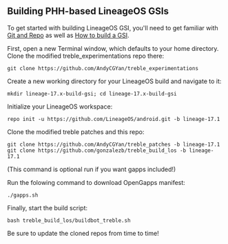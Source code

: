 
## Building PHH-based LineageOS GSIs ##

To get started with building LineageOS GSI, you'll need to get familiar with [Git and Repo](https://source.android.com/source/using-repo.html) as well as [How to build a GSI](https://github.com/phhusson/treble_experimentations/wiki/How-to-build-a-GSI%3F).

First, open a new Terminal window, which defaults to your home directory.  Clone the modified treble_experimentations repo there:

    git clone https://github.com/AndyCGYan/treble_experimentations

Create a new working directory for your LineageOS build and navigate to it:

    mkdir lineage-17.x-build-gsi; cd lineage-17.x-build-gsi

Initialize your LineageOS workspace:

    repo init -u https://github.com/LineageOS/android.git -b lineage-17.1

Clone the modified treble patches and this repo:

    git clone https://github.com/AndyCGYan/treble_patches -b lineage-17.1
    git clone https://github.com/gonzalezb/treble_build_los -b lineage-17.1

(This command is optional run if you want gapps included!)

Run the folowing command to download OpenGapps manifest:

    ./gapps.sh

Finally, start the build script:

    bash treble_build_los/buildbot_treble.sh

Be sure to update the cloned repos from time to time!
